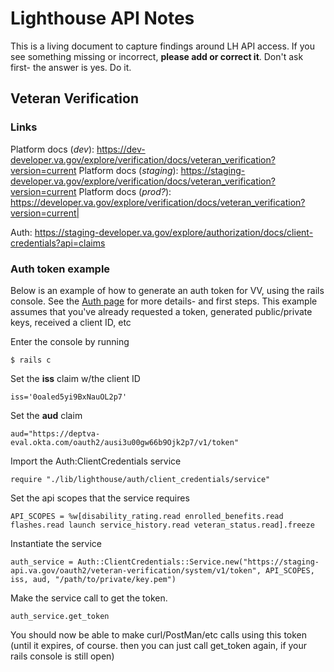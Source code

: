# Lighthouse API Notes

This is a living document to capture findings around LH API access. If you see something missing or incorrect, **please add or correct it**. Don't ask first- the answer is yes. Do it.

## Veteran Verification
### Links
Platform docs (*dev*): https://dev-developer.va.gov/explore/verification/docs/veteran_verification?version=current
Platform docs (*staging*):  https://staging-developer.va.gov/explore/verification/docs/veteran_verification?version=current
Platform docs (*prod?*): https://developer.va.gov/explore/verification/docs/veteran_verification?version=current|

Auth: https://staging-developer.va.gov/explore/authorization/docs/client-credentials?api=claims
### Auth token example
Below is an example of how to generate an auth token for VV, using the rails console. See the [Auth page](https://staging-developer.va.gov/explore/authorization/docs/client-credentials?api=claims) for more details- and first steps. This example assumes that you've already requested a token, generated public/private keys, received a client ID, etc

Enter the console by running

    $ rails c
Set the **iss** claim w/the client ID 

    iss='0oaled5yi9BxNauOL2p7'
Set the **aud** claim

    aud="https://deptva-eval.okta.com/oauth2/ausi3u00gw66b9Ojk2p7/v1/token"
Import the Auth:ClientCredentials service

    require "./lib/lighthouse/auth/client_credentials/service"
Set the api scopes that the service requires

    API_SCOPES = %w[disability_rating.read enrolled_benefits.read flashes.read launch service_history.read veteran_status.read].freeze
Instantiate the service

    auth_service = Auth::ClientCredentials::Service.new("https://staging-api.va.gov/oauth2/veteran-verification/system/v1/token", API_SCOPES, iss, aud, "/path/to/private/key.pem")
Make the service call to get the token.

    auth_service.get_token
You should now be able to make curl/PostMan/etc calls using this token (until it expires, of course. then you can just call get_token again, if your rails console is still open)

